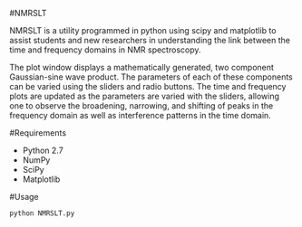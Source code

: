 #NMRSLT

NMRSLT is a utility programmed in python using scipy and matplotlib
to assist students and new researchers in understanding the link
between the time and frequency domains in NMR spectroscopy.

The plot window displays a mathematically generated, two component
Gaussian-sine wave product. The parameters of each of these components
can be varied using the sliders and radio buttons. The time and frequency
plots are updated as the parameters are varied with the sliders, allowing
one to observe the broadening, narrowing, and shifting of peaks in the
frequency domain as well as interference patterns in the time domain.

#Requirements

* Python 2.7
* NumPy
* SciPy
* Matplotlib

#Usage

`python NMRSLT.py`
